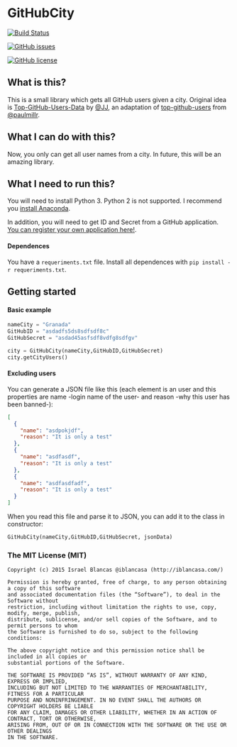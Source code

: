 # GitHubCity

[![Build Status](https://travis-ci.org/iblancasa/GitHubCity.svg?branch=master)](https://travis-ci.org/iblancasa/GitHubCity)

[![GitHub issues](https://img.shields.io/github/issues/badges/shields.svg)](https://github.com/iblancasa/GitHubCity)

[![GitHub license](https://img.shields.io/github/license/mashape/apistatus.svg)](https://github.com/iblancasa/GitHubCity)

## What is this?
This is a small library which gets all GitHub users given a city. Original idea is [Top-GitHub-Users-Data](https://github.com/JJ/top-github-users-data) by [@JJ](https://github.com/JJ), an adaptation of [top-github-users](https://github.com/paulmillr/top-github-users) from [@paulmillr](https://github.com/paulmillr/).

## What I can do with this?
Now, you only can get all user names from a city. In future, this will be an amazing library.

## What I need to run this?
You will need to install Python 3. Python 2 is not supported. I recommend you [install Anaconda](https://www.continuum.io/).

In addition, you will need to get ID and Secret from a GitHub application. [You can register your own application here!](https://github.com/settings/applications/new).

#### Dependences
You have a ``requeriments.txt`` file. Install all dependences with ``pip install -r requeriments.txt``.


## Getting started
#### Basic example
```python
nameCity = "Granada"
GitHubID = "asdadfs5ds8sdfsdf8c"
GitHubSecret = "asdad45asfsdf8vdfg8sdfgv"

city = GitHubCity(nameCity,GitHubID,GitHubSecret)
city.getCityUsers()
```

#### Excluding users
You can generate a JSON file like this (each element is an user and this properties are name -login name of the user- and reason -why this user has been banned-):
```json
[
  {
    "name": "asdpokjdf",
    "reason": "It is only a test"
  },
  {
    "name": "asdfasdf",
    "reason": "It is only a test"
  },
  {
    "name": "asdfasdfadf",
    "reason": "It is only a test"
  }
]
```

When you read this file and parse it to JSON, you can add it to the class in constructor:
```python
GitHubCity(nameCity,GitHubID,GitHubSecret, jsonData)
```

### The MIT License (MIT)
    Copyright (c) 2015 Israel Blancas @iblancasa (http://iblancasa.com/)

    Permission is hereby granted, free of charge, to any person obtaining a copy of this software
    and associated documentation files (the “Software”), to deal in the Software without
    restriction, including without limitation the rights to use, copy, modify, merge, publish,
    distribute, sublicense, and/or sell copies of the Software, and to permit persons to whom
    the Software is furnished to do so, subject to the following conditions:

    The above copyright notice and this permission notice shall be included in all copies or
    substantial portions of the Software.

    THE SOFTWARE IS PROVIDED “AS IS”, WITHOUT WARRANTY OF ANY KIND, EXPRESS OR IMPLIED,
    INCLUDING BUT NOT LIMITED TO THE WARRANTIES OF MERCHANTABILITY, FITNESS FOR A PARTICULAR
    PURPOSE AND NONINFRINGEMENT. IN NO EVENT SHALL THE AUTHORS OR COPYRIGHT HOLDERS BE LIABLE
    FOR ANY CLAIM, DAMAGES OR OTHER LIABILITY, WHETHER IN AN ACTION OF CONTRACT, TORT OR OTHERWISE,
    ARISING FROM, OUT OF OR IN CONNECTION WITH THE SOFTWARE OR THE USE OR OTHER DEALINGS
    IN THE SOFTWARE.
